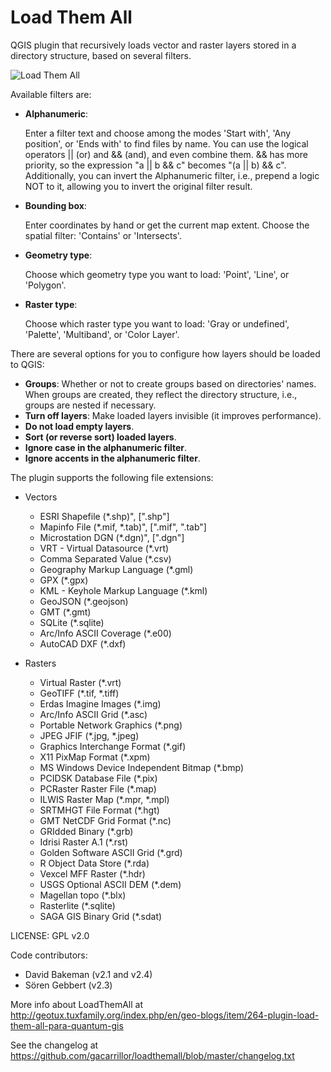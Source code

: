# Load Them All
QGIS plugin that recursively loads vector and raster layers stored in a directory structure, based on several filters.

![Load Them All][1]

Available filters are:

* **Alphanumeric**:

  Enter a filter text and choose among the modes 'Start with', 'Any position', or 'Ends with' to find files by name.
  You can use the logical operators || (or) and && (and), and even combine them. && has more priority, so the expression "a || b && c" becomes "(a || b) && c".
  Additionally, you can invert the Alphanumeric filter, i.e., prepend a logic NOT to it, allowing you to invert the original filter result.
* **Bounding box**:

  Enter coordinates by hand or get the current map extent. Choose the spatial filter: 'Contains' or 'Intersects'.
* **Geometry type**:

  Choose which geometry type you want to load: 'Point', 'Line', or 'Polygon'.
* **Raster type**:

  Choose which raster type you want to load: 'Gray or undefined', 'Palette', 'Multiband', or 'Color Layer'.



There are several options for you to configure how layers should be loaded to QGIS:

* **Groups**: Whether or not to create groups based on directories' names. When groups are created, they reflect the directory structure, i.e., groups are nested if necessary.
* **Turn off layers**: Make loaded layers invisible (it improves performance).
* **Do not load empty layers**.
* **Sort (or reverse sort) loaded layers**.
* **Ignore case in the alphanumeric filter**.
* **Ignore accents in the alphanumeric filter**.

The plugin supports the following file extensions:
* Vectors
  * ESRI Shapefile (*.shp)", [".shp"]
  * Mapinfo File (*.mif, *.tab)", [".mif", ".tab"]
  * Microstation DGN (*.dgn)", [".dgn"]
  * VRT - Virtual Datasource (*.vrt)
  * Comma Separated Value (*.csv)
  * Geography Markup Language (*.gml)
  * GPX (*.gpx)
  * KML - Keyhole Markup Language (*.kml)
  * GeoJSON (*.geojson)
  * GMT (*.gmt)
  * SQLite (*.sqlite)
  * Arc/Info ASCII Coverage (*.e00)
  * AutoCAD DXF (*.dxf)


* Rasters
  * Virtual Raster (*.vrt)
  * GeoTIFF (*.tif, *.tiff)
  * Erdas Imagine Images (*.img)
  * Arc/Info ASCII Grid (*.asc)
  * Portable Network Graphics (*.png)
  * JPEG JFIF (*.jpg, *.jpeg)
  * Graphics Interchange Format (*.gif)
  * X11 PixMap Format (*.xpm)
  * MS Windows Device Independent Bitmap (*.bmp)
  * PCIDSK Database File (*.pix)
  * PCRaster Raster File (*.map)
  * ILWIS Raster Map (*.mpr, *.mpl)
  * SRTMHGT File Format (*.hgt)
  * GMT NetCDF Grid Format (*.nc)
  * GRIdded Binary (*.grb)
  * Idrisi Raster A.1 (*.rst)
  * Golden Software ASCII Grid (*.grd)
  * R Object Data Store (*.rda)
  * Vexcel MFF Raster (*.hdr)
  * USGS Optional ASCII DEM (*.dem)
  * Magellan topo (*.blx)
  * Rasterlite (*.sqlite)
  * SAGA GIS Binary Grid (*.sdat)


LICENSE: GPL v2.0

Code contributors:
* David Bakeman (v2.1 and v2.4)
* Sören Gebbert (v2.3)


More info about LoadThemAll at http://geotux.tuxfamily.org/index.php/en/geo-blogs/item/264-plugin-load-them-all-para-quantum-gis

See the changelog at https://github.com/gacarrillor/loadthemall/blob/master/changelog.txt


[1]: http://downloads.tuxfamily.org/tuxgis/geoblogs/plugin_LoadThemAll/imgs/LoadThemAll_v2_4.png
